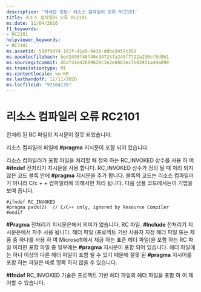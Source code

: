 ```yaml
---
description: '자세한 정보: 리소스 컴파일러 오류 RC2101'
title: 리소스 컴파일러 오류 RC2101
ms.date: 11/04/2016
f1_keywords:
- RC2101
helpviewer_keywords:
- RC2101
ms.assetid: 580f9d74-162f-41e9-9438-ddbe3457c359
ms.openlocfilehash: bed2490f48f40c94724fa249f7722a290cf8d9b1
ms.sourcegitcommit: d6af41e42699628c3e2e6063ec7b03931a49a098
ms.translationtype: MT
ms.contentlocale: ko-KR
ms.lasthandoff: 12/11/2020
ms.locfileid: "97164135"
---
```

# <a name="resource-compiler-error-rc2101"></a>리소스 컴파일러 오류 RC2101

전처리 된 RC 파일의 지시문이 잘못 되었습니다.

리소스 컴파일러 파일에 **#pragma** 지시문이 포함 되어 있습니다.

리소스 컴파일러가 포함 파일을 처리할 때 정의 하는 RC_INVOKED 상수를 사용 하 여 **#ifndef** 전처리기 지시문을 사용 합니다. RC_INVOKED 상수가 정의 될 때 처리 되지 않은 코드 블록 안에 **#pragma** 지시문을 추가 합니다. 블록의 코드는 리소스 컴파일러가 아니라 C/c + + 컴파일러에 의해서만 처리 됩니다. 다음 샘플 코드에서는이 기법을 보여 줍니다.

```
#ifndef RC_INVOKED
#pragma pack(2)  // C/C++ only, ignored by Resource Compiler
#endif
```

**#Pragma** 전처리기 지시문은에서 의미가 없습니다. RC 파일. **#Include** 전처리기 지시문은에서 자주 사용 됩니다. 헤더 파일 (프로젝트 기반 사용자 지정 헤더 파일 또는 제품 중 하나를 사용 하 여 Microsoft에서 제공 하는 표준 헤더 파일)을 포함 하는 RC 파일 이러한 포함 파일 중 일부에는 **#pragma** 지시문이 포함 되어 있습니다. 헤더 파일에는 하나 이상의 다른 헤더 파일이 포함 될 수 있기 때문에 잘못 된 **#pragma** 지시어를 포함 하는 파일은 바로 명확 하지 않을 수 있습니다.

**#Ifndef** RC_INVOKED 기술은 프로젝트 기반 헤더 파일의 헤더 파일을 포함 하 여 제어할 수 있습니다.
